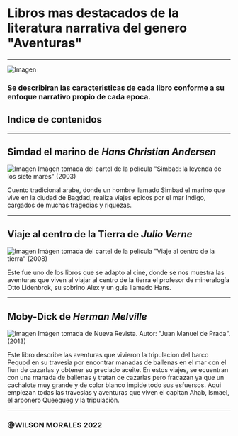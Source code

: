 # Libros mas destacados de la literatura narrativa del genero "Aventuras"

<hr>

![Imagen](https://www.preferente.com/wp-content/uploads/2019/03/travel_style_head.jpg)


### Se describiran las caracteristicas de cada libro conforme a su enfoque narrativo propio de cada epoca.

 ## Indice de contenidos 

<hr>

## Simdad el marino de *Hans Christian Andersen*
![Imagen](https://tucuentofavorito.com/wp-content/uploads/2020/06/simbad.jpg)
Imágen tomada del cartel de la película "Simbad: la leyenda de los siete mares" (2003)

Cuento tradicional arabe, donde un hombre llamado Simbad el marino que vive en la ciudad de Bagdad, realiza viajes epicos por el mar Indigo,
cargados de muchas tragedias y riquezas.

<hr>

## Viaje al centro de la Tierra de *Julio Verne*
![Imagen](https://es.web.img3.acsta.net/medias/nmedia/18/66/88/98/20250073.jpg)
Imágen tomada del cartel de la película "Viaje al centro de la tierra" (2008)

Este fue uno de los libros que se adapto al cine, donde se nos muestra las aventuras que viven al viajar al centro de la tierra  el profesor de mineralogía Otto Lidenbrok, su sobrino Alex y un guia llamado Hans. 

<hr>

## Moby-Dick de *Herman Melville*
![Imagen](https://i0.wp.com/www.nuevarevista.net/wp-content/uploads/2013/09/dicks.png?fit=1021%2C574&ssl=1)
Imágen tomada de Nueva Revista.
Autor: "Juan Manuel de Prada". (2013)

Este libro describe las aventuras que vivieron la tripulacion del barco Pequod en su travesia por encontrar manadas de ballenas en el mar con el fiun de cazarlas y obtener su preciado aceite. En estos viajes, se ecuentran con una manada de ballenas y tratan de cazarlas pero fracazan ya que un cachalote muy grande y de color blanco impide todo sus esfuersos.
Aqui empiezan todas las travesias y aventuras que viven el capitan Ahab, Ismael, el arponero Queequeg y la tripulaciòn.

<hr>

### @WILSON MORALES 2022

